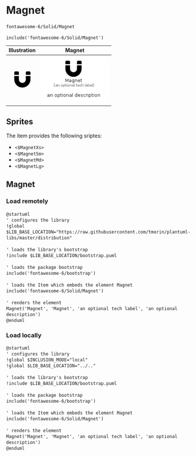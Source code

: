 # Magnet


```text
fontawesome-6/Solid/Magnet
```

```text
include('fontawesome-6/Solid/Magnet')
```



| Illustration | Magnet |
| :---: | :---: |
| ![illustration for Illustration](../../fontawesome-6/Solid/Magnet.png) | ![illustration for Magnet](../../fontawesome-6/Solid/Magnet.Local.png) |



## Sprites
The item provides the following sriptes:

- `<$MagnetXs>`
- `<$MagnetSm>`
- `<$MagnetMd>`
- `<$MagnetLg>`





## Magnet

### Load remotely
```plantuml
@startuml
' configures the library
!global $LIB_BASE_LOCATION="https://raw.githubusercontent.com/tmorin/plantuml-libs/master/distribution"

' loads the library's bootstrap
!include $LIB_BASE_LOCATION/bootstrap.puml

' loads the package bootstrap
include('fontawesome-6/bootstrap')

' loads the Item which embeds the element Magnet
include('fontawesome-6/Solid/Magnet')

' renders the element
Magnet('Magnet', 'Magnet', 'an optional tech label', 'an optional description')
@enduml
```

### Load locally
```plantuml
@startuml
' configures the library
!global $INCLUSION_MODE="local"
!global $LIB_BASE_LOCATION="../.."

' loads the library's bootstrap
!include $LIB_BASE_LOCATION/bootstrap.puml

' loads the package bootstrap
include('fontawesome-6/bootstrap')

' loads the Item which embeds the element Magnet
include('fontawesome-6/Solid/Magnet')

' renders the element
Magnet('Magnet', 'Magnet', 'an optional tech label', 'an optional description')
@enduml
```


